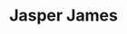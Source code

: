---
title: Jasper James
categories:
- radio
- digital
- press
tags:
- artist
position: 2
image: 
is-featured: 
is-front: 
website:
facebook: https://www.facebook.com/jasperjames8/
twitter:
instagram:
spotify:
soundcloud:
youtube:
apple:
layout: client
---
